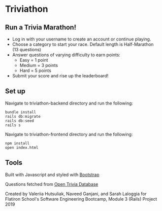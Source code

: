 # Triviathon
## Run a Trivia Marathon!
- Log in with your username to create an account or continue playing.
- Choose a category to start your race. Default length is Half-Marathon (13 questions)
- Answer questions of varying difficulty to earn points:
    - Easy = 1 point 
    - Medium = 3 points
    - Hard = 5 points
- Submit your score and rise up the leaderboard!

## Set up
Navigate to triviathon-backend directory and run the following:
```
bundle install
rails db:migrate
rails db:seed
rails s
``` 

Navigate to triviathon-frontend directory and run the following:
```
npm install
open index.html
```

## Tools
Built with Javascript and styled with [Bootstrap](https://getbootstrap.com/)

Questions fetched from [Open Trivia Database](https://opentdb.com/)

Created by Valeriia Hutsuliak, Naveed Ganjani, and Sarah Laloggia for Flatiron School's Software Engineering Bootcamp, Module 3 (Rails) Project 2019